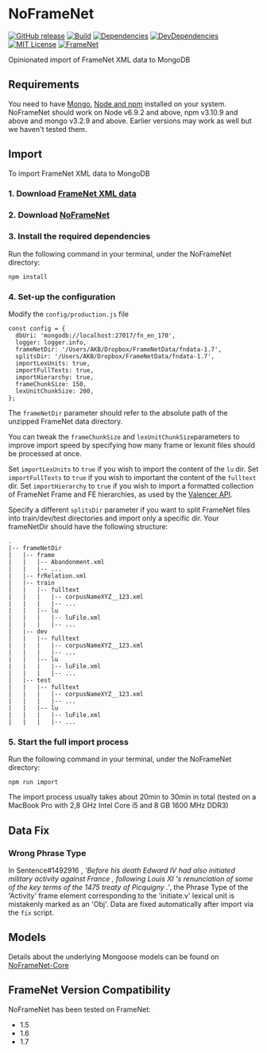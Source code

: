 # NoFrameNet
[![GitHub release][release-image]][release-url]
[![Build][travis-image]][travis-url]
[![Dependencies][david-dep-image]][david-url]
[![DevDependencies][david-dev-dep-image]][david-dev-url]
[![MIT License][license-image]][license-url]
[![FrameNet][framenet-image]][framenet-url]

Opinionated import of FrameNet XML data to MongoDB

## Requirements
You need to have [Mongo](https://docs.mongodb.com/manual/administration/install-community/), [Node and npm](https://nodejs.org/en/download/) installed on your system.
NoFrameNet should work on Node v6.9.2 and above, npm v3.10.9 and above and mongo v3.2.9 and above. Earlier versions may work as well but we haven't tested them.

## Import
To import FrameNet XML data to MongoDB

### 1. Download [FrameNet XML data](https://framenet.icsi.berkeley.edu/fndrupal/framenet_request_data)
### 2. Download [NoFrameNet](https://github.com/akb89/noframenet/releases/latest)
### 3. Install the required dependencies
Run the following command in your terminal, under the NoFrameNet directory:
```
npm install
```
### 4. Set-up the configuration
Modify the `config/production.js` file
```
const config = {
  dbUri: 'mongodb://localhost:27017/fn_en_170',
  logger: logger.info,
  frameNetDir: '/Users/AKB/Dropbox/FrameNetData/fndata-1.7',
  splitsDir: '/Users/AKB/Dropbox/FrameNetData/fndata-1.7',
  importLexUnits: true,
  importFullTexts: true,
  importHierarchy: true,
  frameChunkSize: 150,
  lexUnitChunkSize: 200,
};
```
The `frameNetDir` parameter should refer to the absolute path of the unzipped FrameNet data directory.

You can tweak the `frameChunkSize` and `lexUnitChunkSize`parameters to improve import speed by specifying how many frame or lexunit files should be processed at once.

Set `importLexUnits` to `true` if you wish to import the content of the `lu` dir. Set `importFullTexts` to `true` if you wish to important the content of the `fulltext` dir. Set `importHierarchy` to `true` if you wish to import a
formatted collection of FrameNet Frame and FE hierarchies, as used by
the [Valencer API](http://www.github.io/akb89/valencer).

Specify a different `splitsDir` parameter if you want to split FrameNet files into train/dev/test directories and import only a specific dir.
Your frameNetDir should have the following structure:
```
.
|-- frameNetDir
|   |-- frame
|   |   |-- Abandonment.xml
|   |   |-- ...
|   |-- frRelation.xml
|   |-- train
|   |   |-- fulltext
|   |   |   |-- corpusNameXYZ__123.xml
|   |   |   |-- ...
|   |   |-- lu
|   |   |   |-- luFile.xml
|   |   |   |-- ...
|   |-- dev
|   |   |-- fulltext
|   |   |   |-- corpusNameXYZ__123.xml
|   |   |   |-- ...
|   |   |-- lu
|   |   |   |-- luFile.xml
|   |   |   |-- ...
|   |-- test
|   |   |-- fulltext
|   |   |   |-- corpusNameXYZ__123.xml
|   |   |   |-- ...
|   |   |-- lu
|   |   |   |-- luFile.xml
|   |   |   |-- ...
```

### 5. Start the full import process
Run the following command in your terminal, under the NoFrameNet directory:
```
npm run import
```

The import process usually takes about 20min to 30min in total (tested on a MacBook Pro with 2,8 GHz Intel Core i5 and 8 GB 1600 MHz DDR3)

## Data Fix
### Wrong Phrase Type
In Sentence#1492916 , _'Before his death Edward IV had also initiated military activity against France , following Louis XI 's renunciation of some of the key terms of the 1475 treaty of Picquigny .'_, the Phrase Type of the 'Activity' frame element corresponding to the 'initiate.v' lexical unit is mistakenly marked as an 'Obj'.
Data are fixed automatically after import via the `fix` script.

## Models
Details about the underlying Mongoose models can be found on [NoFrameNet-Core](https://github.com/akb89/noframenet-core)

## FrameNet Version Compatibility
NoFrameNet has been tested on FrameNet:
- 1.5
- 1.6
- 1.7

[release-image]:https://img.shields.io/github/release/akb89/noframenet.svg?style=flat-square
[release-url]:https://github.com/akb89/noframenet/releases/latest
[travis-image]:https://img.shields.io/travis/akb89/noframenet.svg?style=flat-square
[travis-url]:https://travis-ci.org/akb89/noframenet
[framenet-image]:https://img.shields.io/badge/framenet-1.5%E2%87%A1-blue.svg?style=flat-square
[framenet-url]:https://framenet.icsi.berkeley.edu/fndrupal
[license-image]:http://img.shields.io/badge/license-MIT-000000.svg?style=flat-square
[license-url]:LICENSE.txt
[david-url]: https://david-dm.org/akb89/noframenet
[david-dep-image]: https://david-dm.org/akb89/noframenet.svg?style=flat-square
[david-dev-dep-image]: https://img.shields.io/david/dev/akb89/noframenet.svg?style=flat-square
[david-dev-url]: https://david-dm.org/akb89/noframenet?type=dev
